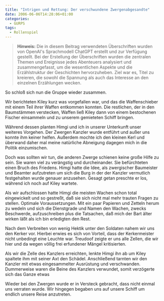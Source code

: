 ```yaml
---
title: "Intrigen und Rettung: Der verschwundene Zwergenabgesandte"
date: 2006-06-06T14:28:06+01:00
categories:
  - GURPS
tags:
  - Rollenspiel
---
```


> **Hinweis:** Die in diesem Beitrag verwendeten Überschriften wurden von OpenAI's Sprachmodell ChatGPT erstellt und zur Verfügung gestellt. Bei der Erstellung der Überschriften wurden die zentralen Themen und Ereignisse jedes Abenteuers analysiert und zusammengefasst, um die wesentlichen Aspekte und die Erzählstruktur der Geschichten hervorzuheben. Ziel war es, Titel zu kreieren, die sowohl die Spannung als auch das Interesse an den einzelnen Erzählungen wecken.


So schloß sich nun die Gruppe wieder zusammen.

Wir berichteten Kiley kurz was vorgefallen war, und das die Waffenschieber mit einem Teil ihrer Waffen entkommen konnten. Die restlichen, der in den Baumstämmen verstecken, Waffen ließ Kiley dann von einem bestochenen Fischer einsammeln und zu unserem gemieteten Schiff bringen.

Während dessen planten Himgi und ich in unserer Unterkunft unser weiteres Vorgehen. Der Zwergen Kanzler wurde entführt und außer uns konnte ihm keiner helfen. Außerdem mochte ich den kleinen Kerl und überwand daher mal meine natürliche Abneigung dagegen mich in die Politik einzumischen.

Doch was sollten wir tun, die anderen Zwerge schienen keine große Hilfe zu sein. Sie waren viel zu verängstig und durcheinander. Sie befürchteten einen Bruch des Friedens. Himgi hatte die Idee, als zwergischer Baumeister und Beamter aufzutreten um sich die Burg in der der Kanzler vermutlich festgehalten wurde genauer anzusehen. Gesagt getan preschte er los, während ich noch auf Kiley wartete.

Als wir aufschlossen hatte Himgi die meisten Wachen schon total eingewickelt und so gestreßt, daß sie sich nicht mal mehr trauten Fragen zu stellen. Optimale Voraussetzungen. Mit ein paar Papieren und Zetteln herum zu wedeln und sich die Dienstgrade und Namen den Wachen, zwecks Beschwerde, aufzuschreiben plus die Tatsachen, daß mich der Bart älter wirken läßt als ich bin erledigten den Rest.

Nach dem Verbreiten von wenig Hektik unter den Soldaten nahem wir uns den Kerker vor. Hierbei erwies es sich von Vorteil, dass der Kerkermeister nicht unbedingt eine Leuchte war. Treudoof zeigte er uns alle Zellen, die wir hier und da wegen völlig frei erfundener Mängel kritisierten.

Als wir die Zelle des Kanzlers erreichten, lenkte Himgi ihn ab um Kiley spaltete ihm mit seiner Axt den Schädel. Anschließend tarnten wir den Kanzler mit etwas eingesammelter Ausrüstung und verschwanden. Dummerweise waren die Beine des Kanzlers verwundet, somit verzögerte sich das Ganze etwas

Wieder bei den Zwergen wurde er in Versteck gebracht, dass nicht einmal uns verraten wurde. Wir hingegen begaben uns auf unsere Schiff um endlich unsere Reise anzutreten.